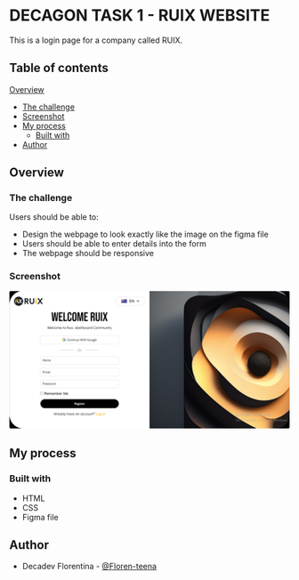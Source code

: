 # DECAGON TASK 1 - RUIX WEBSITE

This is a login page for a company called RUIX.

## Table of contents

[Overview](#overview)

- [The challenge](#the-challenge)
- [Screenshot](#screenshot)
- [My process](#my-process)
  - [Built with](#built-with)
- [Author](#author)

## Overview

### The challenge

Users should be able to:

- Design the webpage to look exactly like the image on the figma file
- Users should be able to enter details into the form
- The webpage should be responsive

### Screenshot

![](/assets/Screenshot.png)

## My process

### Built with

- HTML
- CSS
- Figma file

## Author

- Decadev Florentina - [@Floren-teena](https://github.com/Floren-teena/RUIX-project)
